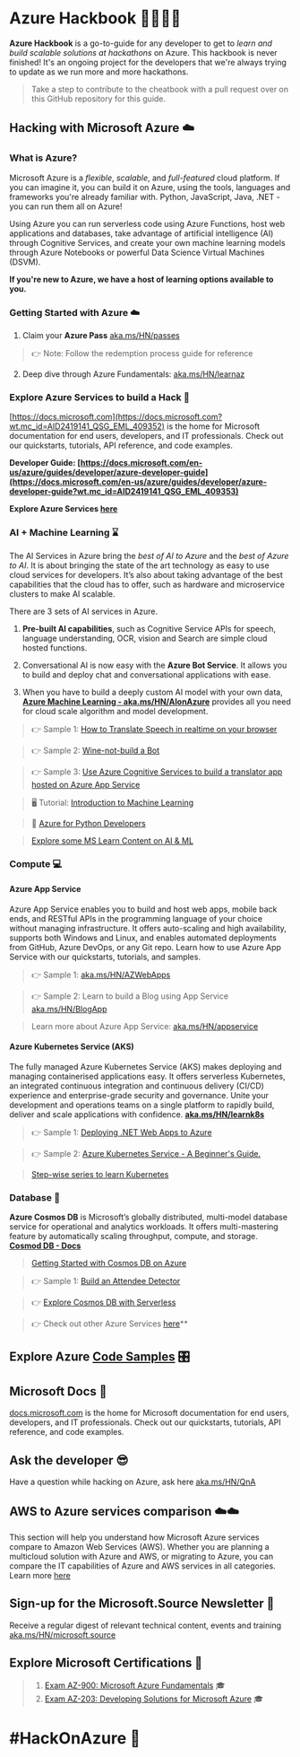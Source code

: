 # Azure Hackbook 👩‍💻👨‍💻

**Azure Hackbook** is a go-to-guide for any developer to get to *learn and build scalable solutions at hackathons* on Azure. This hackbook is never finished! It's an ongoing project for the developers that we're always trying to update as we run more and more hackathons.
> Take a step to contribute to the cheatbook with a pull request over on this GitHub repository for this guide. 

## Hacking with Microsoft Azure ☁️

### What is Azure?
Microsoft Azure is a *flexible*, *scalable*, and *full-featured* cloud platform. If you can imagine it, you can build it on Azure, using the tools, languages and frameworks you're already familiar with. Python, JavaScript, Java, .NET - you can run them all on Azure!

Using Azure you can run serverless code using Azure Functions, host web applications and databases, take advantage of artificial intelligence (AI) through Cognitive Services, and create your own machine learning models through Azure Notebooks or powerful Data Science Virtual Machines (DSVM).

**If you're new to Azure, we have a host of learning options available to you.**

### Getting Started with Azure ☁️
1. Claim your **Azure Pass** [aka.ms/HN/passes](https://aka.ms/HN/passes) 

> 👉 Note: Follow the redemption process guide for reference

2. Deep dive through Azure Fundamentals: [aka.ms/HN/learnaz](https://aka.ms/HN/learnaz)

### Explore Azure Services to build a Hack 📑
[https://docs.microsoft.com](https://docs.microsoft.com?wt.mc_id=AID2419141_QSG_EML_409352) is the home for Microsoft documentation for end users, developers, and IT professionals. Check out our quickstarts, tutorials, API reference, and code examples.

**Developer Guide: [https://docs.microsoft.com/en-us/azure/guides/developer/azure-developer-guide](https://docs.microsoft.com/en-us/azure/guides/developer/azure-developer-guide?wt.mc_id=AID2419141_QSG_EML_409353)**

**Explore Azure Services [here](https://docs.microsoft.com/en-us/azure/?WT.mc_id=-github-arsaha&wt.mc_id=AID2419141_QSG_EML_409349)**

### AI + Machine Learning ⌛ 

The AI Services in Azure bring the *best of AI to Azure* and the *best of Azure to AI*.
It is about bringing the state of the art technology as easy to use cloud services for developers.
It’s also about taking advantage of the best capabilities that the cloud has to offer, such as hardware and microservice clusters to make AI scalable.


There are 3 sets of AI services in Azure. 
1. **Pre-built AI capabilities**, such as Cognitive Service APIs for speech, language understanding, OCR, vision and Search are simple cloud hosted functions.

2. Conversational AI is now easy with the **Azure Bot Service**. It allows you to build and deploy chat and conversational applications with ease.

3. When you have to build a deeply custom AI model with your own data, **[Azure Machine Learning - aka.ms/HN/AIonAzure](https://aka.ms/HN/AIonAzure)** provides all you need for cloud scale algorithm and model development.


> 👉 Sample 1: [How to Translate Speech in realtime on your browser](https://aka.ms/HN/AzS2T)

> 👉 Sample 2: [Wine-not-build a Bot](https://aka.ms/HN/AzBots)
 
> 👉 Sample 3: [Use Azure Cognitive Services to build a translator app hosted on Azure App Service](https://aka.ms/HN/AzAPS)

> 🖥️ Tutorial: [Introduction to Machine Learning](https://aka.ms/HN/ml) 

> 🐍 [Azure for Python Developers](https://aka.ms/PyonAzure) 

> [Explore some MS Learn Content on AI & ML](https://aka.ms/HN/AIML) 

 

### Compute 💻

#### Azure App Service

Azure App Service enables you to build and host web apps, mobile back ends, and RESTful APIs in the programming language of your choice without managing infrastructure. It offers auto-scaling and high availability, supports both Windows and Linux, and enables automated deployments from GitHub, Azure DevOps, or any Git repo. Learn how to use Azure App Service with our quickstarts, tutorials, and samples.

> 👉 Sample 1: [aka.ms/HN/AZWebApps](https://aka.ms/HN/AZWebApps)

> 👉 Sample 2: Learn to build a Blog using App Service [aka.ms/HN/BlogApp](https://aka.ms/HN/BlogApp)

> Learn more about Azure App Service: [aka.ms/HN/appservice](https://aka.ms/HN/appservice) 

#### Azure Kubernetes Service (AKS)

The fully managed Azure Kubernetes Service (AKS) makes deploying and managing containerised applications easy. It offers serverless Kubernetes, an integrated continuous integration and continuous delivery (CI/CD) experience and enterprise-grade security and governance. Unite your development and operations teams on a single platform to rapidly build, deliver and scale applications with confidence. 
**[aka.ms/HN/learnk8s](https://aka.ms/HN/learnk8s)**

> 👉 Sample 1: [Deploying .NET Web Apps to Azure](https://aka.ms/HN/RockPaperScissorsLizardSpock)

> 👉 Sample 2: [Azure Kubernetes Service - A Beginner's Guide.](https://aka.ms/HN/Learn-K8s)

> [Step-wise series to learn Kubernetes](https://aka.ms/HN/K8s-Series)


### Database 💾

**Azure Cosmos DB** is Microsoft’s globally distributed, multi-model database service for operational and analytics workloads. It offers multi-mastering feature by automatically scaling throughput, compute, and storage.
**[Cosmod DB - Docs](https://docs.microsoft.com/en-us/azure/cosmos-db/?WT.mc_id=-github-arsaha&wt.mc_id=AID2419141_QSG_EML_)**

> [Getting Started with Cosmos DB on Azure](https://aka.ms/HN/Learn-CosmosDB)

> 👉 Sample 1: [Build an Attendee Detector](https://aka.ms/HN/AttendeeDetector)

> 👉 [Explore Cosmos DB with Serverless](https://aka.ms/HN/CosmosDB-Serverless)

>
> 👉 Check out other Azure Services [here](https://docs.microsoft.com/en-us/azure/?WT.mc_id=-github-arsaha&wt.mc_id=AID2419141_QSG_EML_409356)**

## Explore Azure [Code Samples](https://aka.ms/HackOnAzure) 🎛


## Microsoft Docs 📄
[docs.microsoft.com](https://docs.microsoft.com/?WT.mc_id=-github-arsaha) is the home for Microsoft documentation for end users, developers, and IT professionals. Check out our quickstarts, tutorials, API reference, and code examples.

## Ask the developer 😎
Have a question while hacking on Azure, ask here [aka.ms/HN/QnA](https://aka.ms/HN/QnA)

## AWS to Azure services comparison ☁️☁️
This section will help you understand how Microsoft Azure services compare to Amazon Web Services (AWS). Whether you are planning a multicloud solution with Azure and AWS, or migrating to Azure, you can compare the IT capabilities of Azure and AWS services in all categories. Learn more [here](https://aka.ms/HN/aws-azure-comparison)


## Sign-up for the Microsoft.Source Newsletter 📑
Receive a regular digest of relevant technical content, events and training [aka.ms/HN/microsoft.source](https://aka.ms/HN/microsoft.source) 

## Explore Microsoft Certifications 💯
> 1. [Exam AZ-900: Microsoft Azure Fundamentals](https://docs.microsoft.com/en-us/learn/certifications/exams/az-900?wt.mc_id=learningredirect_certs-web-wwl&WT.mc_id=-github-arsaha&wt.mc_id=AID2419141_QSG_EML_409351) 🎓
> 2. [Exam AZ-203: Developing Solutions for Microsoft Azure](https://docs.microsoft.com/en-us/learn/certifications/exams/az-203?WT.mc_id=-github-arsaha&wt.mc_id=AID2419141_QSG_EML_409358) 🎓



# #HackOnAzure 💯
